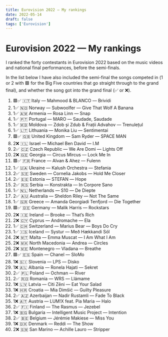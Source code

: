 ```yaml
---
title: Eurovision 2022 — My rankings
date: 2022-05-14
draft: false
tags: ['Eurovision']
---
```


# Eurovision 2022 — My rankings

I ranked the forty contestants in Eurovision 2022 based on the music videos and national final performances, before the semi-finals.

In the list below I have also included the semi-final the songs competed in (1️ or 2️ with 🟩 for the Big Five countries that go straight through to the grand final), and whether the song got into the grand final (✅ or ❌).

1. 🟩✅ 🇮🇹 Italy — Mahmood & BLANCO — <span lang="it">Brividi</span>
1. 1️✅ 🇳🇴 Norway — Subwoolfer — <span lang="en">Give That Wolf A Banana</span>
1. 1️✅ 🇦🇲 Armenia — Rosa Linn — <span lang="en">Snap</span>
1. 1️✅ 🇵🇹 Portugal — MARO — <span lang="pt">Saudade, Saudade</span>
1. 1️✅ 🇲🇩 Moldova — <span lang="ro">Zdob şi Zdub & Fraţii Advahov</span> — <span lang="ro">Trenuleţul</span>
1. 1️✅ 🇱🇹 Lithuania — Monika Liu — <span lang="lt">Sentimentai</span>
1. 🟩✅ 🇬🇧 United Kingdom — Sam Ryder — <span lang="en">SPACE MAN</span>
1. 2️❌ 🇮🇱 Israel — Michael Ben David — <span lang="en">I.M</span>
1. 2️✅ 🇨🇿 Czech Republic — We Are Domi — <span lang="en">Lights Off</span>
1. 2️❌ 🇬🇪 Georgia — Circus Mircus — <span lang="en">Lock Me In</span>
1. 🟩✅ 🇫🇷 France — Alvan & Ahez — <span lang="eu">Fulenn</span>
1. 1️✅ 🇺🇦 Ukraine — Kalush Orchestra — <span lang="uk">Stefania</span>
1. 2️✅ 🇸🇪 Sweden — Cornelia Jakobs — <span lang="en">Hold Me Closer</span>
1. 2️✅ 🇪🇪 Estonia — STEFAN —<span lang="en"> Hope</span>
1. 2️✅ 🇷🇸 Serbia — Konstrakta — <span lang="la">In Corpore Sano</span>
1. 1️✅ 🇳🇱 Netherlands — S10 — <span lang="nl">De Diepte</span>
1. 2️✅ 🇦🇺 Australia — Sheldon Riley — <span lang="en">Not The Same</span>
1. 1️✅ 🇬🇷 Greece — Amanda Georgiadi Tenfjord — <span lang="en">Die Together</span>
1. 🟩✅ 🇩🇪 Germany — Malik Harris — <span lang="en">Rockstars</span>
1. 2️❌ 🇮🇪 Ireland — Brooke — <span lang="en">That’s Rich</span>
1. 2️❌ 🇨🇾 Cyprus — Andromache — <span lang="el">Ela</span>
1. 1️✅ 🇨🇭 Switzerland — Marius Bear — <span lang="en">Boys Do Cry</span>
1. 1️✅ 🇮🇸 Iceland — <span lang="is">Systur</span> — <span lang="is">Með Hækkandi Sól</span>
1. 2️❌ 🇲🇹 Malta — Emma Muscat — <span lang="en">I Am What I Am</span>
1. 2️❌ 🇲🇰 North Macedonia — Andrea — <span lang="en">Circles</span>
1. 2️❌ 🇲🇪 Montenegro — Vladana — <span lang="en">Breathe</span>
1. 🟩✅ 🇪🇸 Spain — Chanel — <span lang="en">SloMo</span>
1. 1️❌ 🇸🇮 Slovenia — LPS — <span lang="sl">Disko</span>
1. 1️❌ 🇦🇱 Albania — Ronela Hajati — <span lang="sq">Sekret</span>
1. 2️✅ 🇵🇱 Poland — Ochman — <span lang="en">River</span>
1. 2️✅ 🇷🇴 Romania — WRS — <span lang="es">Llámame</span>
1. 1️❌ 🇱🇻 Latvia — <span lang="lv">Citi Zēni</span> — <span lang="en">Eat Your Salad</span>
1. 1️❌ 🇭🇷 Croatia — Mia Dimšić — <span lang="en">Guilty Pleasure</span>
1. 2️✅ 🇦🇿 Azerbaijan — Nadir Rustamli — <span lang="en">Fade To Black</span>
1. 1️❌ 🇦🇹 Austria — LUM!X feat. Pia Maria — <span lang="en">Halo</span>
1. 2️✅ 🇫🇮 Finland — The Rasmus — <span lang="en">Jezebel</span>
1. 1️❌ 🇧🇬 Bulgaria — Intelligent Music Project — <span lang="en">Intention</span>
1. 2️✅ 🇧🇪 Belgium — Jérémie Makiese — <span lang="en">Miss You</span>
1. 1️❌ 🇩🇰 Denmark — Reddi — <span lang="en">The Show</span>
1. 2️❌ 🇸🇲 San Marino — Achille Lauro — <span lang="en">Stripper</span>
